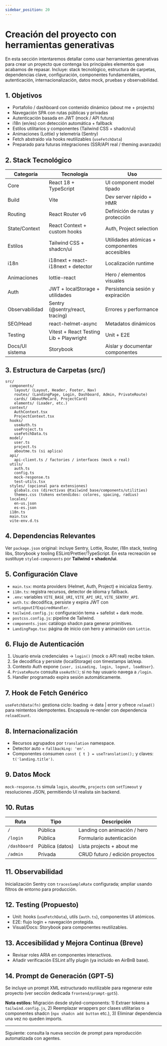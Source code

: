 ```yaml
---
sidebar_position: 20
---
```


# Creación del proyecto con herramientas generativas

En esta sección intentaremos detallar como usar herramientas generativas para crear un proyecto que contenga los principales elementos que acabamos de repasar. Incluye: stack tecnológico, estructura de carpetas, dependencias clave, configuración, componentes fundamentales, autenticación, internacionalización, datos mock, pruebas y observabilidad.

## 1. Objetivos

- Portafolio / dashboard con contenido dinámico (about me + projects)
- Navegación SPA con rutas públicas y privadas
- Autenticación basada en JWT (mock / API futura)
- i18n (en/es) con detección automática + fallback
- Estilos utilitarios y componentes (Tailwind CSS + shadcn/ui)
- Animaciones (Lottie) y telemetría (Sentry)
- Fetch abstraído vía hooks reutilizables (`useFetchData`)
- Preparado para futuras integraciones (SSR/API real / theming avanzado)

## 2. Stack Tecnológico

| Categoría | Tecnología | Uso |
|-----------|------------|-----|
| Core | React 18 + TypeScript | UI component model tipado |
| Build | Vite | Dev server rápido + HMR |
| Routing | React Router v6 | Definición de rutas y protección |
| State/Context | React Context + custom hooks | Auth, Project selection |
| Estilos | Tailwind CSS + shadcn/ui | Utilidades atómicas + componentes accesibles |
| i18n | i18next + react-i18next + detector | Localización runtime |
| Animaciones | lottie-react | Hero / elementos visuales |
| Auth | JWT + localStorage + utilidades | Persistencia sesión y expiración |
| Observabilidad | Sentry (@sentry/react, tracing) | Errores y performance |
| SEO/Head | react-helmet-async | Metadatos dinámicos |
| Testing | Vitest + React Testing Lib + Playwright | Unit + E2E |
| Docs/UI sistema | Storybook | Aislar y documentar componentes |

## 3. Estructura de Carpetas (src/)

```text
src/
  components/
    layout/ (Layout, Header, Footer, Nav)
    routes/ (LandingPage, Login, Dashboard, Admin, PrivateRoute)
    cards/ (AboutMeCard, ProjectCard)
    elements/ (Loader, etc.)
  context/
    AuthContext.tsx
    ProjectContext.tsx
  hooks/
    useAuth.ts
    useProject.ts
    useFetchData.ts
  model/
    user.ts
    project.ts
    aboutme.ts (si aplica)
  api/
    api-client.ts / factories / interfaces (mock o real)
  utils/
    auth.ts
    config.ts
    mock-response.ts
    test-utils.tsx
  styles/ (opcional para extensiones)
    globals.css (directivas @tailwind base/components/utilities)
    themes.css (tokens extendidos: colores, spacing, radius)
  locales/
    en-us.json
    es-es.json
  i18n.ts
  main.tsx
  vite-env.d.ts
```

## 4. Dependencias Relevantes

Ver `package.json` original: incluye Sentry, Lottie, Router, i18n stack, testing libs, Storybook y tooling ESLint/Prettier/TypeScript. En esta recreación se sustituye `styled-components` por **Tailwind + shadcn/ui**.

## 5. Configuración Clave

- `main.tsx`: monta providers (Helmet, Auth, Project) e inicializa Sentry.
- `i18n.ts`: registra recursos, detector de idioma y fallback.
- `.env`: variables `VITE_BASE_URI`, `VITE_API_URI`, `VITE_SENTRY_API`.
- `auth.ts`: decodifica, persiste y expira JWT con `setLogoutIfExpiredHandler`.
- `tailwind.config.js`: configuración tema + safelist + dark mode.
- `postcss.config.js`: pipeline de Tailwind.
- `components.json`: catálogo shadcn para generar primitives.
- `LandingPage.tsx`: página de inicio con hero y animación con `Lottie`.

## 6. Flujo de Autenticación

1. Usuario envía credenciales → `login()` (mock o API real) recibe token.
2. Se decodifica y persiste (localStorage) con timestamps iat/exp.
3. Contexto Auth expone `{user, isLoading, login, logout, loadUser}`.
4. `PrivateRoute` consulta `useAuth()`; si no hay usuario navega a `/login`.
5. Handler programado expira sesión automáticamente.

## 7. Hook de Fetch Genérico

`useFetchData(fn)` gestiona ciclo: loading → data | error y ofrece `reload()` para reintentos idempotentes. Encapsula re-render con dependencia `reloadCount`.

## 8. Internacionalización

- Recursos agrupados por `translation` namespace.
- Detector auto + `fallbackLng: 'en'`.
- Componentes consumen `const { t } = useTranslation();` y claves: `t('landing.title')`.

## 9. Datos Mock

`mock-response.ts` simula `login`, `aboutMe`, `projects` con `setTimeout` y resoluciones JSON, permitiendo UI realista sin backend.

## 10. Rutas

| Ruta | Tipo | Descripción |
|------|------|-------------|
| `/` | Pública | Landing con animación / hero |
| `/login` | Pública | Formulario autenticación |
| `/dashboard` | Pública (datos) | Lista projects + about me |
| `/admin` | Privada | CRUD futuro / edición proyectos |

## 11. Observabilidad

Inicialización Sentry con `tracesSampleRate` configurada; ampliar usando filtros de entorno para producción.

## 12. Testing (Propuesto)

- Unit: hooks (`useFetchData`), utils (`auth.ts`), componentes UI atómicos.
- E2E: flujo login + navegación protegida.
- Visual/Docs: Storybook para componentes reutilizables.

## 13. Accesibilidad y Mejora Continua (Breve)

- Revisar roles ARIA en componentes interactivos.
- Añadir verificación ESLint a11y plugin (ya incluido en AirBnB base).

## 14. Prompt de Generación (GPT‑5)

Se incluye un prompt XML estructurado reutilizable para regenerar este proyecto (ver sección dedicada `frontend/prompt-gpt5`).

**Nota estilos:** Migración desde styled-components: 1) Extraer tokens a `tailwind.config.js`, 2) Reemplazar wrappers por clases utilitarias o componentes shadcn (`npx shadcn add button` etc.), 3) Eliminar dependencia una vez no queden imports.

---
Siguiente: consulta la nueva sección de prompt para reproducción automatizada con agentes.
